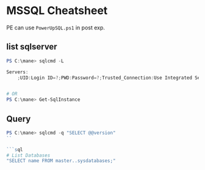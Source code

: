 # MSSQL Cheatsheet

PE can use `PowerUpSQL.ps1` in post exp.

## list sqlserver

```powershell
PS C:\mane> sqlcmd -L

Servers:
    ;UID:Login ID=?;PWD:Password=?;Trusted_Connection:Use Integrated Security=?;*APP:AppName=?;*WSID:WorkStation ID=?;


# OR
PS C:\mane> Get-SqlInstance
```

## Query

```powershell
PS C:\mane> sqlcmd -q "SELECT @@version"
``

```sql
# List Databases
"SELECT name FROM master..sysdatabases;"

```